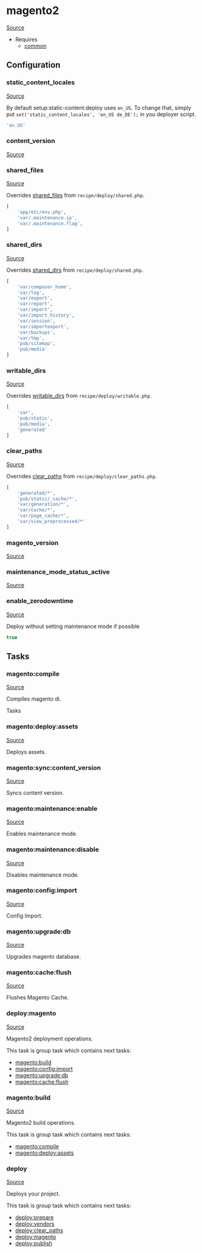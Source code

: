 <!-- DO NOT EDIT THIS FILE! -->
<!-- Instead edit recipe/magento2.php -->
<!-- Then run bin/docgen -->

# magento2

[Source](/recipe/magento2.php)

* Requires
  * [common](/docs/recipe/common.md)

## Configuration
### static_content_locales
[Source](https://github.com/deployphp/deployer/blob/master/recipe/magento2.php#L20)

By default setup:static-content:deploy uses `en_US`.
To change that, simply put `set('static_content_locales', 'en_US de_DE');`
in you deployer script.

```php title="Default value"
'en_US'
```


### content_version
[Source](https://github.com/deployphp/deployer/blob/master/recipe/magento2.php#L22)





### shared_files
[Source](https://github.com/deployphp/deployer/blob/master/recipe/magento2.php#L26)

Overrides [shared_files](/docs/recipe/deploy/shared.md#shared_files) from `recipe/deploy/shared.php`.



```php title="Default value"
[
    'app/etc/env.php',
    'var/.maintenance.ip',
    'var/.maintenance.flag',
]
```


### shared_dirs
[Source](https://github.com/deployphp/deployer/blob/master/recipe/magento2.php#L31)

Overrides [shared_dirs](/docs/recipe/deploy/shared.md#shared_dirs) from `recipe/deploy/shared.php`.



```php title="Default value"
[
    'var/composer_home',
    'var/log',
    'var/export',
    'var/report',
    'var/import',
    'var/import_history',
    'var/session',
    'var/importexport',
    'var/backups',
    'var/tmp',
    'pub/sitemap',
    'pub/media'
]
```


### writable_dirs
[Source](https://github.com/deployphp/deployer/blob/master/recipe/magento2.php#L45)

Overrides [writable_dirs](/docs/recipe/deploy/writable.md#writable_dirs) from `recipe/deploy/writable.php`.



```php title="Default value"
[
    'var',
    'pub/static',
    'pub/media',
    'generated'
]
```


### clear_paths
[Source](https://github.com/deployphp/deployer/blob/master/recipe/magento2.php#L51)

Overrides [clear_paths](/docs/recipe/deploy/clear_paths.md#clear_paths) from `recipe/deploy/clear_paths.php`.



```php title="Default value"
[
    'generated/*',
    'pub/static/_cache/*',
    'var/generation/*',
    'var/cache/*',
    'var/page_cache/*',
    'var/view_preprocessed/*'
]
```


### magento_version
[Source](https://github.com/deployphp/deployer/blob/master/recipe/magento2.php#L60)





### maintenance_mode_status_active
[Source](https://github.com/deployphp/deployer/blob/master/recipe/magento2.php#L67)





### enable_zerodowntime
[Source](https://github.com/deployphp/deployer/blob/master/recipe/magento2.php#L74)

Deploy without setting maintenance mode if possible

```php title="Default value"
true
```



## Tasks

### magento:compile
[Source](https://github.com/deployphp/deployer/blob/master/recipe/magento2.php#L78)

Compiles magento di.

Tasks


### magento:deploy:assets
[Source](https://github.com/deployphp/deployer/blob/master/recipe/magento2.php#L85)

Deploys assets.




### magento:sync:content_version
[Source](https://github.com/deployphp/deployer/blob/master/recipe/magento2.php#L90)

Syncs content version.




### magento:maintenance:enable
[Source](https://github.com/deployphp/deployer/blob/master/recipe/magento2.php#L100)

Enables maintenance mode.




### magento:maintenance:disable
[Source](https://github.com/deployphp/deployer/blob/master/recipe/magento2.php#L105)

Disables maintenance mode.




### magento:config:import
[Source](https://github.com/deployphp/deployer/blob/master/recipe/magento2.php#L110)

Config Import.




### magento:upgrade:db
[Source](https://github.com/deployphp/deployer/blob/master/recipe/magento2.php#L145)

Upgrades magento database.




### magento:cache:flush
[Source](https://github.com/deployphp/deployer/blob/master/recipe/magento2.php#L172)

Flushes Magento Cache.




### deploy:magento
[Source](https://github.com/deployphp/deployer/blob/master/recipe/magento2.php#L177)

Magento2 deployment operations.




This task is group task which contains next tasks:
* [magento:build](/docs/recipe/magento2.md#magentobuild)
* [magento:config:import](/docs/recipe/magento2.md#magentoconfigimport)
* [magento:upgrade:db](/docs/recipe/magento2.md#magentoupgradedb)
* [magento:cache:flush](/docs/recipe/magento2.md#magentocacheflush)


### magento:build
[Source](https://github.com/deployphp/deployer/blob/master/recipe/magento2.php#L185)

Magento2 build operations.




This task is group task which contains next tasks:
* [magento:compile](/docs/recipe/magento2.md#magentocompile)
* [magento:deploy:assets](/docs/recipe/magento2.md#magentodeployassets)


### deploy
[Source](https://github.com/deployphp/deployer/blob/master/recipe/magento2.php#L191)

Deploys your project.




This task is group task which contains next tasks:
* [deploy:prepare](/docs/recipe/common.md#deployprepare)
* [deploy:vendors](/docs/recipe/deploy/vendors.md#deployvendors)
* [deploy:clear_paths](/docs/recipe/deploy/clear_paths.md#deployclear_paths)
* [deploy:magento](/docs/recipe/magento2.md#deploymagento)
* [deploy:publish](/docs/recipe/common.md#deploypublish)


